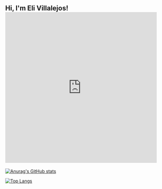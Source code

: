 <h2> Hi, I'm Eli Villalejos! <iframe src="https://giphy.com/embed/Q7SKqn3G97xpmfSOvG" width="480" height="480" frameBorder="0" class="giphy-embed" allowFullScreen></iframe></h2>

[![Anurag's GitHub stats](https://github-readme-stats.vercel.app/api?username=miguelesco&show_icons=true&theme=dark)](https://github.com/miguelesco/github-readme-stats)

[![Top Langs](https://github-readme-stats.vercel.app/api/top-langs/?username=miguelesco&layout=compact&theme=dark)](https://github.com/miguelesco/github-readme-stats)
